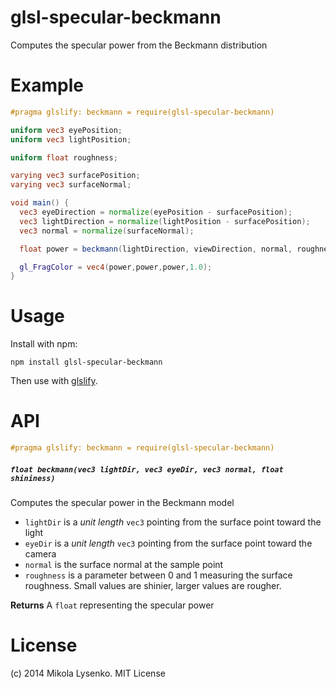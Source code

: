 # glsl-specular-beckmann
Computes the specular power from the Beckmann distribution

# Example

```glsl
#pragma glslify: beckmann = require(glsl-specular-beckmann)

uniform vec3 eyePosition;
uniform vec3 lightPosition;

uniform float roughness;

varying vec3 surfacePosition;
varying vec3 surfaceNormal;

void main() {
  vec3 eyeDirection = normalize(eyePosition - surfacePosition);
  vec3 lightDirection = normalize(lightPosition - surfacePosition);
  vec3 normal = normalize(surfaceNormal);

  float power = beckmann(lightDirection, viewDirection, normal, roughness);

  gl_FragColor = vec4(power,power,power,1.0);
}
```

# Usage

Install with npm:

```
npm install glsl-specular-beckmann
```

Then use with [glslify](https://github.com/stackgl/glslify).

# API

```glsl
#pragma glslify: beckmann = require(glsl-specular-beckmann)
```

##### `float beckmann(vec3 lightDir, vec3 eyeDir, vec3 normal, float shininess)`
Computes the specular power in the Beckmann model

* `lightDir` is a *unit length* `vec3` pointing from the surface point toward the light
* `eyeDir` is a *unit length* `vec3` pointing from the surface point toward the camera
* `normal` is the surface normal at the sample point
* `roughness` is a parameter between 0 and 1 measuring the surface roughness.  Small values are shinier, larger values are rougher.

**Returns** A `float` representing the specular power

# License
(c) 2014 Mikola Lysenko. MIT License